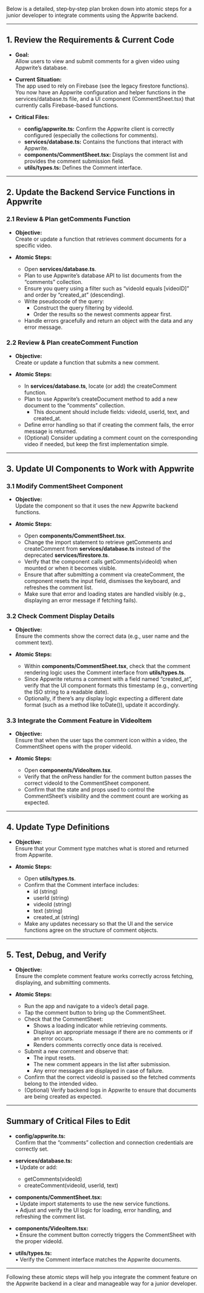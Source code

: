 Below is a detailed, step‐by‐step plan broken down into atomic steps for a junior developer to integrate comments using the Appwrite backend.

---

## 1. Review the Requirements & Current Code

- **Goal:**  
  Allow users to view and submit comments for a given video using Appwrite’s database.

- **Current Situation:**  
  The app used to rely on Firebase (see the legacy firestore functions). You now have an Appwrite configuration and helper functions in the services/database.ts file, and a UI component (CommentSheet.tsx) that currently calls Firebase-based functions.

- **Critical Files:**  
  - **config/appwrite.ts:** Confirm the Appwrite client is correctly configured (especially the collections for comments).  
  - **services/database.ts:** Contains the functions that interact with Appwrite.  
  - **components/CommentSheet.tsx:** Displays the comment list and provides the comment submission field.  
  - **utils/types.ts:** Defines the Comment interface.

---

## 2. Update the Backend Service Functions in Appwrite

### 2.1 Review & Plan getComments Function

- **Objective:**  
  Create or update a function that retrieves comment documents for a specific video.
  
- **Atomic Steps:**  
  - Open **services/database.ts**.
  - Plan to use Appwrite’s database API to list documents from the “comments” collection.
  - Ensure you query using a filter such as “videoId equals [videoID]” and order by “created_at” (descending).
  - Write pseudocode of the query:
    - Construct the query filtering by videoId.
    - Order the results so the newest comments appear first.
  - Handle errors gracefully and return an object with the data and any error message.

### 2.2 Review & Plan createComment Function

- **Objective:**  
  Create or update a function that submits a new comment.
  
- **Atomic Steps:**  
  - In **services/database.ts**, locate (or add) the createComment function.
  - Plan to use Appwrite’s createDocument method to add a new document to the “comments” collection.
    - This document should include fields: videoId, userId, text, and created_at.
  - Define error handling so that if creating the comment fails, the error message is returned.
  - (Optional) Consider updating a comment count on the corresponding video if needed, but keep the first implementation simple.

---

## 3. Update UI Components to Work with Appwrite

### 3.1 Modify CommentSheet Component

- **Objective:**  
  Update the component so that it uses the new Appwrite backend functions.

- **Atomic Steps:**  
  - Open **components/CommentSheet.tsx**.
  - Change the import statement to retrieve getComments and createComment from **services/database.ts** instead of the deprecated **services/firestore.ts**.
  - Verify that the component calls getComments(videoId) when mounted or when it becomes visible.
  - Ensure that after submitting a comment via createComment, the component resets the input field, dismisses the keyboard, and refreshes the comment list.
  - Make sure that error and loading states are handled visibly (e.g., displaying an error message if fetching fails).

### 3.2 Check Comment Display Details

- **Objective:**  
  Ensure the comments show the correct data (e.g., user name and the comment text).

- **Atomic Steps:**  
  - Within **components/CommentSheet.tsx**, check that the comment rendering logic uses the Comment interface from **utils/types.ts**.
  - Since Appwrite returns a comment with a field named “created_at”, verify that the UI component formats this timestamp (e.g., converting the ISO string to a readable date).
  - Optionally, if there’s any display logic expecting a different date format (such as a method like toDate()), update it accordingly.

### 3.3 Integrate the Comment Feature in VideoItem

- **Objective:**  
  Ensure that when the user taps the comment icon within a video, the CommentSheet opens with the proper videoId.

- **Atomic Steps:**  
  - Open **components/VideoItem.tsx**.
  - Verify that the onPress handler for the comment button passes the correct videoId to the CommentSheet component.
  - Confirm that the state and props used to control the CommentSheet’s visibility and the comment count are working as expected.

---

## 4. Update Type Definitions

- **Objective:**  
  Ensure that your Comment type matches what is stored and returned from Appwrite.

- **Atomic Steps:**  
  - Open **utils/types.ts**.
  - Confirm that the Comment interface includes:
    - id (string)
    - userId (string)
    - videoId (string)
    - text (string)
    - created_at (string)
  - Make any updates necessary so that the UI and the service functions agree on the structure of comment objects.

---

## 5. Test, Debug, and Verify

- **Objective:**  
  Ensure the complete comment feature works correctly across fetching, displaying, and submitting comments.

- **Atomic Steps:**  
  - Run the app and navigate to a video’s detail page.
  - Tap the comment button to bring up the CommentSheet.
  - Check that the CommentSheet:
    - Shows a loading indicator while retrieving comments.
    - Displays an appropriate message if there are no comments or if an error occurs.
    - Renders comments correctly once data is received.
  - Submit a new comment and observe that:
    - The input resets.
    - The new comment appears in the list after submission.
    - Any error messages are displayed in case of failure.
  - Confirm that the correct videoId is passed so the fetched comments belong to the intended video.
  - (Optional) Verify backend logs in Appwrite to ensure that documents are being created as expected.

---

## Summary of Critical Files to Edit

- **config/appwrite.ts:**  
  Confirm that the “comments” collection and connection credentials are correctly set.

- **services/database.ts:**  
  • Update or add:
  - getComments(videoId)
  - createComment(videoId, userId, text)

- **components/CommentSheet.tsx:**  
  • Update import statements to use the new service functions.  
  • Adjust and verify the UI logic for loading, error handling, and refreshing the comment list.

- **components/VideoItem.tsx:**  
  • Ensure the comment button correctly triggers the CommentSheet with the proper videoId.

- **utils/types.ts:**  
  • Verify the Comment interface matches the Appwrite documents.

---

Following these atomic steps will help you integrate the comment feature on the Appwrite backend in a clear and manageable way for a junior developer.
